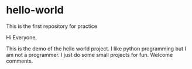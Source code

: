 # hello-world
This is the first repository for practice



Hi Everyone,

This is the demo of the hello world project. 
I like python programming but I am not a programmer.
I just do some small projects for fun.
Welcome comments.

